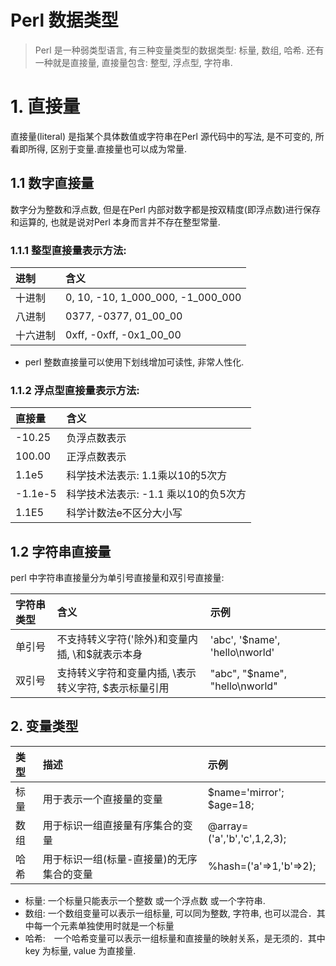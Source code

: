 # Perl 数据类型

> Perl 是一种弱类型语言, 有三种变量类型的数据类型: 标量, 数组, 哈希. 还有一种就是直接量, 直接量包含: 整型, 浮点型, 字符串.

# 1. 直接量

直接量\(literal\) 是指某个具体数值或字符串在Perl 源代码中的写法, 是不可变的, 所看即所得, 区别于变量.直接量也可以成为常量.

## 1.1 数字直接量

数字分为整数和浮点数, 但是在Perl 内部对数字都是按双精度\(即浮点数\)进行保存和运算的, 也就是说对Perl 本身而言并不存在整型常量.

### 1.1.1 整型直接量表示方法:

| 进制 | 含义 |
| :--- | :--- |
| 十进制 | 0, 10, -10, 1_000_000, -1_000_000 |
| 八进制 | 0377, -0377, 01_00_00 |
| 十六进制 | 0xff, -0xff, -0x1_00_00  |
* perl 整数直接量可以使用下划线增加可读性, 非常人性化.

### 1.1.2 浮点型直接量表示方法:
| 直接量 | 含义 |
| :--- | :--- |
| -10.25 | 负浮点数表示 |
| 100.00 | 正浮点数表示 |
| 1.1e5 | 科学技术法表示: 1.1乘以10的5次方 |
| -1.1e-5 | 科学技术法表示: -1.1 乘以10的负5次方 |
| 1.1E5 | 科学计数法e不区分大小写 |

## 1.2 字符串直接量
perl 中字符串直接量分为单引号直接量和双引号直接量:

| 字符串类型 | 含义 | 示例 |
| :--- |:--- |:--- |
| 单引号 | 不支持转义字符(\'除外)和变量内插, \和$就表示本身 | 'abc', '$name', 'hello\nworld' |
| 双引号 | 支持转义字符和变量内插, \表示转义字符, $表示标量引用 | "abc", "$name", "hello\nworld" |


## 2. 变量类型

| 类型 | 描述 | 示例 |
| :--- | :--- | :--- |
| 标量 | 用于表示一个直接量的变量 | $name='mirror'; $age=18; |
| 数组 | 用于标识一组直接量有序集合的变量 | @array=\('a','b','c',1,2,3\); |
| 哈希 | 用于标识一组\(标量-直接量\)的无序集合的变量 | %hash=\('a'=&gt;1,'b'=&gt;2\); |

* 标量: 一个标量只能表示一个整数 或一个浮点数 或一个字符串.
* 数组: 一个数组变量可以表示一组标量, 可以同为整数, 字符串, 也可以混合．其中每一个元素单独使用时就是一个标量
* 哈希:　一个哈希变量可以表示一组标量和直接量的映射关系，是无须的．其中key 为标量, value 为直接量.



